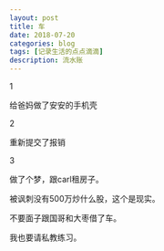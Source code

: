 ```yaml
---
layout: post
title: 车
date: 2018-07-20
categories: blog
tags: [记录生活的点点滴滴]
description: 流水账
---
```


1

给爸妈做了安安的手机壳

2

重新提交了报销

3

做了个梦，跟carl租房子。

被讽刺没有500万炒什么股，这个是现实。

不要面子跟国哥和大枣借了车。

我也要请私教练习。

 









